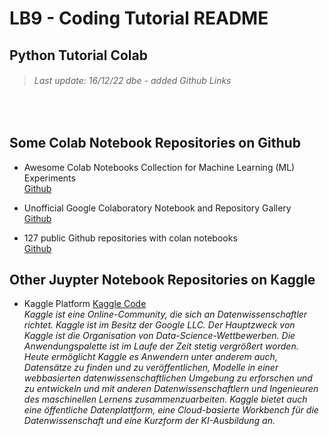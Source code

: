 # LB9 - Coding Tutorial README
## Python Tutorial Colab
> ###### Last update: 16/12/22 dbe - added Github Links
</br>

## Some Colab Notebook Repositories on Github

* Awesome Colab Notebooks Collection for Machine Learning (ML) Experiments   
  [Github](https://github.com/amrzv/awesome-colab-notebooks)

* Unofficial Google Colaboratory Notebook and Repository Gallery     
   [Github](https://github.com/firmai/awesome-google-colab)
  
* 127 public Github repositories with colan notebooks   
  [Github](https://github.com/topics/colab-notebooks)

## Other Juypter Notebook Repositories on Kaggle

*  Kaggle Platform
	[Kaggle Code](https://www.kaggle.com/code?language=Python)  
	*Kaggle ist eine Online-Community, die sich an Datenwissenschaftler richtet. Kaggle ist im Besitz der Google LLC. Der Hauptzweck von Kaggle ist die Organisation von Data-Science-Wettbewerben. Die Anwendungspalette ist im Laufe der Zeit stetig vergrößert worden. Heute ermöglicht Kaggle es Anwendern unter anderem auch, Datensätze zu finden und zu veröffentlichen, Modelle in einer webbasierten datenwissenschaftlichen Umgebung zu erforschen und zu entwickeln und mit anderen Datenwissenschaftlern und Ingenieuren des maschinellen Lernens zusammenzuarbeiten. Kaggle bietet auch eine öffentliche Datenplattform, eine Cloud-basierte Workbench für die Datenwissenschaft und eine Kurzform der KI-Ausbildung an.*